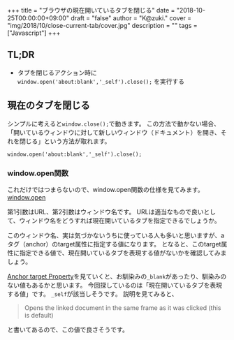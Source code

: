 +++
title = "ブラウザの現在開いているタブを閉じる"
date = "2018-10-25T00:00:00+09:00"
draft = "false"
author = "K@zuki."
cover = "img/2018/10/close-current-tab/cover.jpg"
description = ""
tags = ["Javascript"]
+++

## TL;DR
* タブを閉じるアクション時に`window.open('about:blank','_self').close();` を実行する

## 現在のタブを閉じる
シンプルに考えると`window.close();`で動きます。
この方法で動かない場合、「開いているウィンドウに対して新しいウィンドウ（ドキュメント）を開き、それを閉じる」という方法が取れます。

`window.open('about:blank','_self').close();`

### window.open関数
これだけではつまらないので、window.open関数の仕様を見てみます。
[window.open](https://developer.mozilla.org/ja/docs/Web/API/window.open)

第1引数はURL、第2引数はウィンドウ名です。
URLは適当なもので良いとして、ウィンドウ名をどうすれば現在開いているタブを指定できるでしょうか。

このウィンドウ名、実は気づかないうちに使っている人も多いと思いますが、aタグ（anchor）のtarget属性に指定する値になります。
となると、このtarget属性に指定できる値で、現在開いているタブを表現する値がないかを確認してみましょう。

[Anchor target Property](https://www.w3schools.com/jsref/prop_anchor_target.asp)を見ていくと、お馴染みの`_blank`があったり、馴染みのない値もあるかと思います。
今回探しているのは「現在開いているタブを表現する値」です。
`_self`が該当しそうです。
説明を見てみると、

> Opens the linked document in the same frame as it was clicked (this is default)

と書いてあるので、この値で良さそうです。
